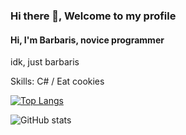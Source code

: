 ### Hi there 👋, Welcome to my profile
#### Hi, I'm Barbaris, novice programmer
idk, just barbaris

Skills: C# / Еat cookies

[![Top Langs](https://github-readme-stats.vercel.app/api/top-langs/?username=barbarissss)](https://github.com/anuraghazra/github-readme-stats)

![GitHub stats](https://github-readme-stats.vercel.app/api?username=barbarissss&show_icons=true)
